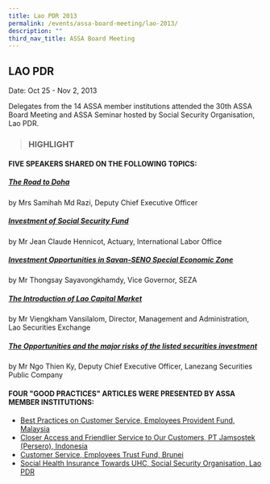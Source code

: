 ```yaml
---
title: Lao PDR 2013
permalink: /events/assa-board-meeting/lao-2013/
description: ""
third_nav_title: ASSA Board Meeting
---
```

## LAO PDR
Date: Oct 25 - Nov 2, 2013

Delegates from the 14 ASSA member institutions attended the 30th ASSA Board Meeting and ASSA Seminar hosted by Social Security Organisation, Lao PDR.

> ### HIGHLIGHT

#### FIVE SPEAKERS SHARED ON THE FOLLOWING TOPICS:
##### [The Road to Doha](/files/ASSA%20Board%20Meeting/Lao%202013/The%20Road%20to%20Doha.pdf)
by Mrs Samihah Md Razi, Deputy Chief Executive Officer

##### [Investment of Social Security Fund](/files/ASSA%20Board%20Meeting/Lao%202013/Investment%20of%20Social%20Security%20Fund.pdf)
by Mr Jean Claude Hennicot, Actuary, International Labor Office

##### [Investment Opportunities in Savan-SENO Special Economic Zone](/files/ASSA%20Board%20Meeting/Lao%202013/Investment-Opportunities-in-Savan-SENO-Special-Economic-Zone.pdf)
by Mr Thongsay Sayavongkhamdy, Vice Governor, SEZA

##### [The Introduction of Lao Capital Market](/files/ASSA%20Board%20Meeting/Lao%202013/The%20Introduction%20of%20Lao%20Capital%20Market.pdf)
by Mr Viengkham Vansilalom, Director, Management and Administration, Lao Securities Exchange

##### [The Opportunities and the major risks of the listed securities investment](/files/ASSA%20Board%20Meeting/Lao%202013/The-Opportunities-and-the-major-risks-of-the-listed-securities-investment.pdf)
by Mr Ngo Thien Ky, Deputy Chief Executive Officer, Lanezang Securities Public Company

#### FOUR "GOOD PRACTICES" ARTICLES WERE PRESENTED BY ASSA MEMBER INSTITUTIONS:

* [Best Practices on Customer Service, Employees Provident Fund, Malaysia](/files/ASSA%20Board%20Meeting/Lao%202013/Best-Practices-on-Customer-Service-Employees-Provident-Fund-Malaysia.pdf)
* [Closer Access and Friendlier Service to Our Customers, PT Jamsostek (Persero), Indonesia](/files/ASSA%20Board%20Meeting/Lao%202013/Closer-Access-and-Friendlier-Service-to-Our-Customers-PT-Jamsostek-Persero-Indonesia.pdf)
* [Customer Service, Employees Trust Fund, Brunei](/files/ASSA%20Board%20Meeting/Lao%202013/Customer-Service-Employees-Trust-Fund-Brunei.pdf)
* [Social Health Insurance Towards UHC, Social Security Organisation, Lao PDR](/files/ASSA%20Board%20Meeting/Lao%202013/Social-Health-Insurance-Towards-UHC-Social-Security-Organisation-Lao-PDRi.pdf)